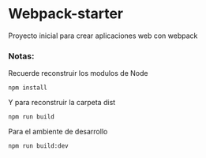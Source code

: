 # Webpack-starter 
Proyecto inicial para crear aplicaciones web con webpack
### Notas:
Recuerde reconstruir los modulos de Node
```
npm install
```
Y para reconstruir la carpeta dist
```
npm run build
```
Para el ambiente de desarrollo
```
npm run build:dev
```